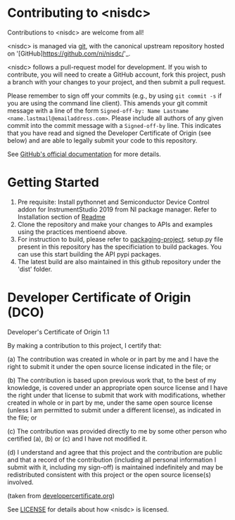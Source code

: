 # Contributing to \<nisdc\> 

Contributions to \<nisdc\> are welcome from all!

\<nisdc\> is managed via [git](https://git-scm.com), with the canonical upstream
repository hosted on '[GitHub]<https://github.com/ni/nisdc/>'_.

\<nisdc\> follows a pull-request model for development.  If you wish to
contribute, you will need to create a GitHub account, fork this project, push a
branch with your changes to your project, and then submit a pull request.

Please remember to sign off your commits (e.g., by using `git commit -s` if you
are using the command line client). This amends your git commit message with a line
of the form `Signed-off-by: Name Lastname <name.lastmail@emailaddress.com>`. Please
include all authors of any given commit into the commit message with a
`Signed-off-by` line. This indicates that you have read and signed the Developer
Certificate of Origin (see below) and are able to legally submit your code to
this repository.

See [GitHub's official documentation](https://help.github.com/articles/using-pull-requests/) for more details.

# Getting Started

1. Pre requisite: Install pythonnet and Semiconductor Device Control addon for InstrumentStudio 2019 from NI package manager. Refer to Installation section of [Readme](README.md) 
2. Clone the repository and make your changes to APIs and examples using the practices mentioend above. 
3. For instruction to build, please refer to [packaging-project](https://packaging.python.org/tutorials/packaging-projects/). setup.py file present in this repository has the specificiation to build packages. You can use this start building the API pypi packages.
4. The latest build are also maintained in this github repository under the 'dist' folder.

# Developer Certificate of Origin (DCO)

   Developer's Certificate of Origin 1.1

   By making a contribution to this project, I certify that:

   (a) The contribution was created in whole or in part by me and I
       have the right to submit it under the open source license
       indicated in the file; or

   (b) The contribution is based upon previous work that, to the best
       of my knowledge, is covered under an appropriate open source
       license and I have the right under that license to submit that
       work with modifications, whether created in whole or in part
       by me, under the same open source license (unless I am
       permitted to submit under a different license), as indicated
       in the file; or

   (c) The contribution was provided directly to me by some other
       person who certified (a), (b) or (c) and I have not modified
       it.

   (d) I understand and agree that this project and the contribution
       are public and that a record of the contribution (including all
       personal information I submit with it, including my sign-off) is
       maintained indefinitely and may be redistributed consistent with
       this project or the open source license(s) involved.

(taken from [developercertificate.org](https://developercertificate.org/))

See [LICENSE](https://github.com/ni/<nisdc>/blob/master/LICENSE)
for details about how \<nisdc\> is licensed.
